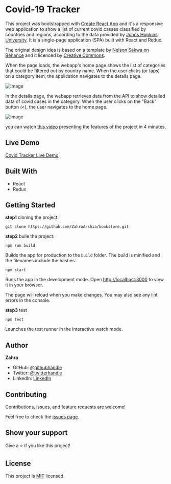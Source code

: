 # Covid-19 Tracker

This project was bootstrapped with [Create React App](https://github.com/facebook/create-react-app) and it's a responsive web application to show a list of current covid casses classified by countries and regions, according to the data provided by [Johns Hopkins University](https://systems.jhu.edu/research/public-health/ncov/).
It is a single-page application (SPA) built with React and Redux.

The original design idea is based on a template by [Nelson Sakwa on Behance](https://www.behance.net/sakwadesignstudio) and it licenced by [Creative Commons](https://creativecommons.org/licenses/by-nc/4.0/).

When the page loads, the webapp's home page shows the list of categories that could be filtered out by country name. When the user clicks (or taps) on a category item, the application navigates to the details page.

![image](https://user-images.githubusercontent.com/78906545/164553000-3d53c496-6d6b-46fd-897c-a985bd998c2b.png)

In the details page, the webapp retrieves data from the API to show detailed data of covid cases in the category. When the user clicks on the "Back" button (<), the user navigates to the home page.

![image](https://user-images.githubusercontent.com/78906545/164553385-55134145-8cef-49e8-97a6-2d11b7e42342.png)

you can watch [this video](https://www.loom.com/share/f258252540d0484686786b376b972df6) presenting the features of the project in 4 minutes.


## Live Demo
[Covid Tracker Live Demo](https://bright-moonbeam-27f9a1.netlify.app/)

## Built With
- React
- Redux

## Getting Started
**step1** cloning the project:
```
git clone https://github.com/ZahraArshia/bookstore.git
```
**step2** buile the project:
```
npm run build
```

Builds the app for production to the `build` folder.
The build is minified and the filenames include the hashes.

```
npm start
```
Runs the app in the development mode.
Open [http://localhost:3000](http://localhost:3000) to view it in your browser.

The page will reload when you make changes.
You may also see any lint errors in the console.

**step3** test
```
npm test
```
Launches the test runner in the interactive watch mode.
## Author
**Zahra**
- GitHub: [@githubhandle](https://github.com/ZahraArshia)
- Twitter: [@twitterhandle](https://twitter.com/twitterhandle)
- LinkedIn: [LinkedIn](https://www.linkedin.com/in/zahra-arshia/)

## Contributing

Contributions, issues, and feature requests are welcome!

Feel free to check the [issues page](../../issues/).

## Show your support

Give a ⭐️ if you like this project!

## License

This project is [MIT](./MIT.md) licensed.
